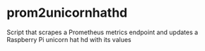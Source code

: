 # prom2unicornhathd
Script that scrapes a Prometheus metrics endpoint and updates a Raspberry Pi unicorn hat hd with its values
